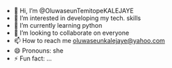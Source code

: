 - 👋 Hi, I’m @OluwaseunTemitopeKALEJAYE
- 👀 I’m interested in developing my tech. skills 
- 🌱 I’m currently learning python 
- 💞️ I’m looking to collaborate on everyone 
- 📫 How to reach me oluwaseunkalejaye@yahoo.com
- 😄 Pronouns: she
- ⚡ Fun fact: ...

<!---
OluwaseunTemitopeKALEJAYE/OluwaseunTemitopeKALEJAYE is a ✨ special ✨ repository because its `README.md` (this file) appears on your GitHub profile.
You can click the Preview link to take a look at your changes.
--->
